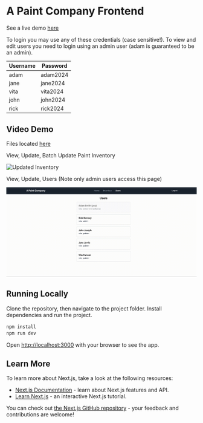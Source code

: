 # A Paint Company Frontend

See a live demo [here](https://bcpaint.dineeasy.app)

To login you may use any of these credentials (case sensitive!). To view and edit users you need to login using an admin user (adam is guaranteed to be an admin).

| Username | Password |
| -------- | -------- |
| adam     | adam2024 |
| jane     | jane2024 |
| vita     | vita2024 |
| john     | john2024 |
| rick     | rick2024 |

## Video Demo

Files located [here](https://github.com/ksackvil/paint-company-frontend/blob/main/demo)

View, Update, Batch Update Paint Inventory

![Updated Inventory](https://github.com/ksackvil/paint-company-frontend/blob/main/demo/editing-inventory.gif)

View, Update, Users (Note only admin users access this page)

![Updated Users](https://github.com/ksackvil/paint-company-frontend/blob/main/demo/editing-users.gif)

## Running Locally

Clone the repository, then navigate to the project folder. Install dependencies and run the project.

```bash
npm install
npm run dev
```

Open [http://localhost:3000](http://localhost:3000) with your browser to see the app.

## Learn More

To learn more about Next.js, take a look at the following resources:

- [Next.js Documentation](https://nextjs.org/docs) - learn about Next.js features and API.
- [Learn Next.js](https://nextjs.org/learn) - an interactive Next.js tutorial.

You can check out [the Next.js GitHub repository](https://github.com/vercel/next.js/) - your feedback and contributions are welcome!
